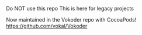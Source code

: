 Do NOT use this repo
This is here for legacy projects

Now maintained in the Vokoder repo with CocoaPods! https://github.com/vokal/Vokoder
